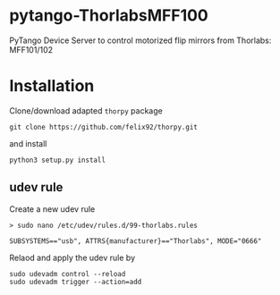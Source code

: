 # pytango-ThorlabsMFF100

PyTango Device Server to control motorized flip mirrors from Thorlabs: MFF101/102

# Installation

Clone/download adapted `thorpy` package

`git clone https://github.com/felix92/thorpy.git`

and install 

`python3 setup.py install`

## udev rule

Create a new udev rule

    > sudo nano /etc/udev/rules.d/99-thorlabs.rules
    
    SUBSYSTEMS=="usb", ATTRS{manufacturer}=="Thorlabs", MODE="0666"

Relaod and apply the udev rule by

    sudo udevadm control --reload
    sudo udevadm trigger --action=add
